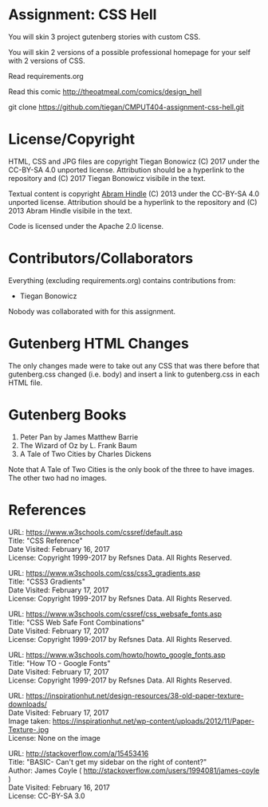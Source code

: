 Assignment: CSS Hell
====================

You will skin 3 project gutenberg stories with custom CSS.

You will skin 2 versions of a possible professional homepage for your
self with 2 versions of CSS.

Read requirements.org

Read this comic http://theoatmeal.com/comics/design_hell

git clone https://github.com/tiegan/CMPUT404-assignment-css-hell.git

License/Copyright
=================

HTML, CSS and JPG files are copyright Tiegan Bonowicz (C) 2017 under the
CC-BY-SA 4.0 unported license. Attribution should be a hyperlink to the
repository and (C) 2017 Tiegan Bonowicz visibile in the text.

Textual content is copyright
[Abram Hindle](https://github.com/abramhindle/CMPUT404-assignment-css-hell) (C)
2013 under the CC-BY-SA 4.0 unported license. Attribution should be a hyperlink
to the repository and (C) 2013 Abram Hindle visibile in the text.

Code is licensed under the Apache 2.0 license.

Contributors/Collaborators
=================
Everything (excluding requirements.org) contains contributions from:

* Tiegan Bonowicz

Nobody was collaborated with for this assignment.

Gutenberg HTML Changes
=================
The only changes made were to take out any CSS that was there before that
gutenberg.css changed (i.e. body) and insert a link to gutenberg.css in each
HTML file.

Gutenberg Books
=================
1) Peter Pan by James Matthew Barrie  
2) The Wizard of Oz by L. Frank Baum  
3) A Tale of Two Cities by Charles Dickens  

Note that A Tale of Two Cities is the only book of the three to have images.
The other two had no images.

References
=================
URL: https://www.w3schools.com/cssref/default.asp  
Title: "CSS Reference"  
Date Visited: February 16, 2017  
License: Copyright 1999-2017 by Refsnes Data. All Rights Reserved.  

URL: https://www.w3schools.com/css/css3_gradients.asp  
Title: "CSS3 Gradients"  
Date Visited: February 17, 2017  
License: Copyright 1999-2017 by Refsnes Data. All Rights Reserved.  

URL: https://www.w3schools.com/cssref/css_websafe_fonts.asp  
Title: "CSS Web Safe Font Combinations"  
Date Visited: February 17, 2017  
License: Copyright 1999-2017 by Refsnes Data. All Rights Reserved.  

URL: https://www.w3schools.com/howto/howto_google_fonts.asp  
Title: "How TO - Google Fonts"  
Date Visited: February 17, 2017  
License: Copyright 1999-2017 by Refsnes Data. All Rights Reserved.  

URL: https://inspirationhut.net/design-resources/38-old-paper-texture-downloads/  
Date Visited: February 17, 2017  
Image taken: https://inspirationhut.net/wp-content/uploads/2012/11/Paper-Texture-.jpg  
License: None on the image  

URL: http://stackoverflow.com/a/15453416  
Title: "BASIC- Can't get my sidebar on the right of content?"  
Author: James Coyle ( http://stackoverflow.com/users/1994081/james-coyle )  
Date Visited: February 16, 2017  
License: CC-BY-SA 3.0  